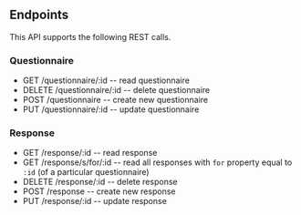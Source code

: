 ## Endpoints

This API supports the following REST calls.

### Questionnaire

- GET /questionnaire/:id -- read questionnaire
- DELETE /questionnaire/:id -- delete questionnaire
- POST /questionnaire -- create new questionnaire
- PUT /questionnaire/:id -- update questionnaire

### Response

- GET /response/:id -- read response
- GET /response/s/for/:id -- read all responses with `for` property equal to `:id` (of a particular questionnaire)
- DELETE /response/:id -- delete response
- POST /response -- create new response
- PUT /response/:id -- update response
